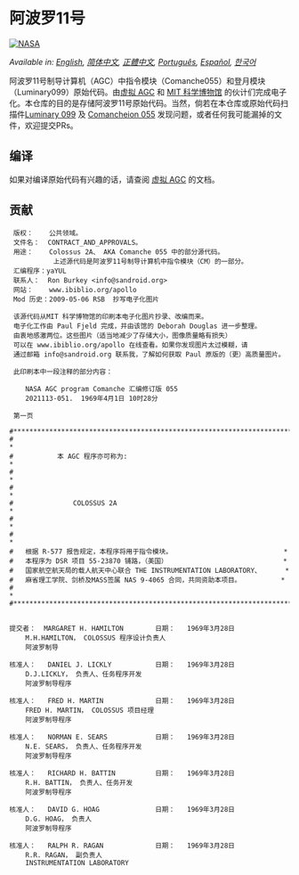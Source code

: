 # 阿波罗11号
[![NASA][1]][2]

*Available in: [English](README.md), [简体中文](README.zh_cn.md), [正體中文](README.zh_tw.md), [Português](README.pt_br.md), [Español](README.es.md), [한국어](README.ko_kr.md)*

阿波罗11号制导计算机（AGC）中指令模块（Comanche055）和登月模块（Luminary099）原始代码。由[虚拟 AGC](http://www.ibiblio.org/apollo/) 和 [MIT 科学博物馆](http://web.mit.edu/museum/) 的伙计们完成电子化。本仓库的目的是存储阿波罗11号原始代码。当然，倘若在本仓库或原始代码扫描件[Luminary 099](http://www.ibiblio.org/apollo/ScansForConversion/Luminary099/) 及 [Comancheion 055](http://www.ibiblio.org/apollo/ScansForConversion/Comanche055/) 发现问题，或者任何我可能漏掉的文件，欢迎提交PRs。

## 编译

如果对编译原始代码有兴趣的话，请查阅 [虚拟 AGC](https://github.com/rburkey2005/virtualagc) 的文档。

## 贡献
```plain
 版权：    公共领域。
 文件名：  CONTRACT_AND_APPROVALS。
 用途：    Colossus 2A、 AKA Comanche 055 中的部分源代码。
           上述源代码是阿波罗11号制导计算机中指令模块（CM）的一部分。
 汇编程序：yaYUL
 联系人：  Ron Burkey <info@sandroid.org>
 网站：    www.ibiblio.org/apollo
 Mod 历史：2009-05-06 RSB  抄写电子化图片

 该源代码从MIT 科学博物馆的印刷本电子化图片抄录、改编而来。
 电子化工作由 Paul Fjeld 完成，并由该馆的 Deborah Douglas 进一步整理。
 由衷地感激两位。这些图片（适当地减少了存储大小，图像质量略有损失）
 可以在 www.ibiblio.org/apollo 在线查看。如果你发现图片太过模糊，请
 通过邮箱 info@sandroid.org 联系我，了解如何获取 Paul 原版的（更）高质量图片。

 此印刷本中一段注释的部分内容：

    NASA AGC program Comanche 汇编修订版 055
    2021113-051.  1969年4月1日 10时28分

 第一页

#************************************************************************
#                                                                       *
#           本 AGC 程序亦可称为:                                         *
#                                                                       *
#                                                                       *
#               COLOSSUS 2A                                             *
#                                                                       *
#                                                                       *
#   根据 R-577 报告规定，本程序将用于指令模块。                            *
#   本程序为 DSR 项目 55-23870 铺路，（美国）                             *
#   国家航空航天局的载人航天中心联合 THE INSTRUMENTATION LABORATORY、      *
#   麻省理工学院、剑桥及MASS签属 NAS 9-4065 合同，共同资助本项目。          *
#                                                                       *
#************************************************************************


提交者：  MARGARET H. HAMILTON        日期：   1969年3月28日
    M.H.HAMILTON， COLOSSUS 程序设计负责人
    阿波罗制导

核准人：   DANIEL J. LICKLY           日期：   1969年3月28日
    D.J.LICKLY， 负责人、任务程序开发
    阿波罗制导程序

核准人：   FRED H. MARTIN             日期：   1969年3月28日
    FRED H. MARTIN， COLOSSUS 项目经理
    阿波罗制导程序

核准人：   NORMAN E. SEARS            日期：   1969年3月28日
    N.E. SEARS， 负责人、任务程序开发
    阿波罗制导程序

核准人：   RICHARD H. BATTIN          日期：   1969年3月28日
    R.H. BATTIN， 负责人、任务开发
    阿波罗制导程序

核准人：   DAVID G. HOAG              日期：   1969年3月28日
    D.G. HOAG， 负责人
    阿波罗制导程序

核准人：   RALPH R. RAGAN             日期：   1969年3月28日
    R.R. RAGAN， 副负责人
    INSTRUMENTATION LABORATORY
```

[1]:https://cdn.rawgit.com/aleen42/badges/c9246f74/src/nasa.svg
[2]:https://www.nasa.gov/mission_pages/apollo/missions/apollo11.html
